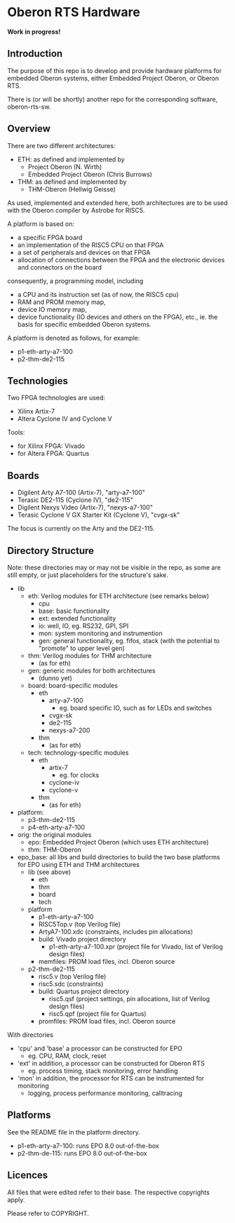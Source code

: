 # Oberon RTS Hardware

**Work in progress!**

## Introduction

The purpose of this repo is to develop and provide hardware platforms for embedded Oberon systems, either Embedded Project Oberon, or Oberon RTS.

There is (or will be shortly) another repo for the corresponding software, oberon-rts-sw.

## Overview

There are two different architectures:
* ETH: as defined and implemented by
  * Project Oberon (N. Wirth)
  * Embedded Project Oberon (Chris Burrows)
* THM: as defined and implemented by
  * THM-Oberon (Hellwig Geisse)

As used, implemented and extended here, both architectures are to be used with the Oberon compiler by Astrobe for RISC5.

A platform is based on:
* a specific FPGA board
* an implementation of the RISC5 CPU on that FPGA
* a set of peripherals and devices on that FPGA
* allocation of connections between the FPGA and the electronic devices and connectors on the board

consequently, a programming model, including
* a CPU and its instruction set (as of now, the RISC5 cpu)
* RAM and PROM memory map,
* device IO memory map,
* device functionality (IO devices and others on the FPGA),
etc., ie. the basis for specific embedded Oberon systems.

A platform is denoted as follows, for example:
* p1-eth-arty-a7-100
* p2-thm-de2-115

## Technologies

Two FPGA technologies are used:
* Xilinx Artix-7
* Altera Cyclone IV and Cyclone V

Tools:
* for Xilinx FPGA: Vivado
* for Altera FPGA: Quartus

## Boards

* Digilent Arty A7-100 (Artix-7), "arty-a7-100"
* Terasic DE2-115 (Cyclone IV), "de2-115"
* Digilent Nexys Video (Artix-7), "nexys-a7-100"
* Terasic Cyclone V GX Starter Kit (Cyclone V), "cvgx-sk"

The focus is currently on the Arty and the DE2-115.

## Directory Structure

Note: these directories may or may not be visible in the repo, as some are still empty, or just placeholders for the structure's sake.

* lib
  * eth: Verilog modules for ETH architecture (see remarks below)
    * cpu
    * base: basic functionality
    * ext: extended functionality
    * io: well, IO, eg. RS232, GPI, SPI
    * mon: system monitoring and instrumention
    * gen: general functionality, eg. fifos, stack (with the potential to "promote" to upper level gen)
  * thm: Verilog modules for THM architecture
    * (as for eth)
  * gen: generic modules for both architectures
    * (dunno yet)
  * board: board-specific modules
    * eth
      * arty-a7-100
        * eg. board specific IO, such as for LEDs and switches
      * cvgx-sk
      * de2-115
      * nexys-a7-200
    * thm
      * (as for eth)
  * tech: technology-specific modules
    * eth
      * artix-7
        * eg. for clocks
      * cyclone-iv
      * cyclone-v
    * thm
      * (as for eth)
* platform:
  * p3-thm-de2-115
  * p4-eth-arty-a7-100
* orig: the original modules
  * epo: Embedded Project Oberon (which uses ETH architecture)
  * thm: THM-Oberon
* epo_base: all libs and build directories to build the two base platforms for EPO using ETH and THM architectures
  * lib (see above)
    * eth
    * thm
    * board
    * tech
  * platform
    * p1-eth-arty-a7-100
    * RISC5Top.v (top Verilog file)
    * ArtyA7-100.xdc (constraints, includes pin allocations)
    * build: Vivado project directory
      * p1-eth-arty-a7-100.xpr (project file for Vivado, list of Verilog design files)
    * memfiles: PROM load files, incl. Oberon source
  * p2-thm-de2-115
    * risc5.v (top Verilog file)
    * risc5.sdc (constraints)
    * build: Quartus project directory
      * risc5.qsf (project settings, pin allocations, list of Verilog design files)
      * risc5.qpf (project file for Quartus)
    * promfiles: PROM load files, incl. Oberon source

With directories
* 'cpu' and 'base' a processor can be constructed for EPO
  * eg. CPU, RAM, clock, reset
* 'ext' in addition, a processor can be constructed for Oberon RTS
  * eg. process timing, stack monitoring, error handling
* 'mon' in addition, the processor for RTS can be instrumented for monitoring
  * logging, process performance monitoring, calltracing

## Platforms

See the README file in the platform directory.

* p1-eth-arty-a7-100: runs EPO 8.0 out-of-the-box
* p2-thm-de-115: runs EPO 8.0 out-of-the-box


## Licences

All files that were edited refer to their base. The respective copyrights apply.

Please refer to COPYRIGHT.

